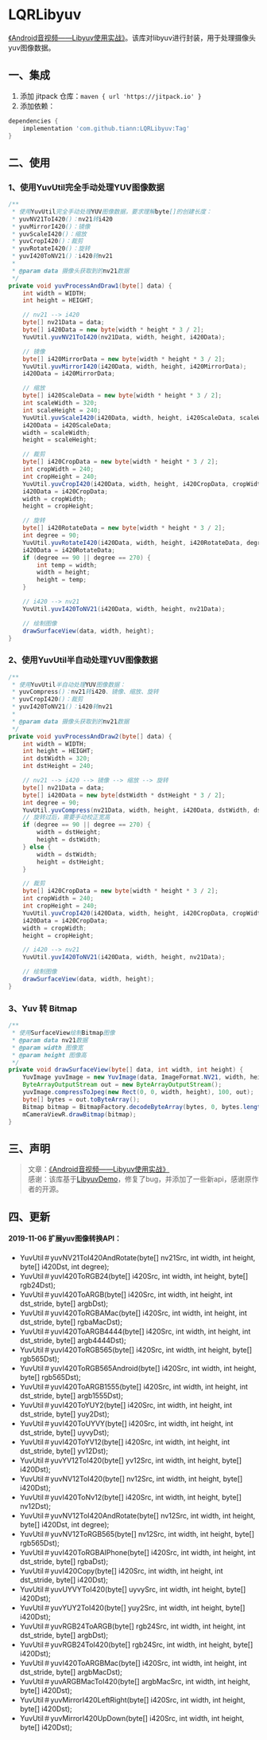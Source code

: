 # LQRLibyuv
[《Android音视频——Libyuv使用实战》](https://juejin.im/post/5d8482a05188254c8b7bc7f2)。该库对libyuv进行封装，用于处理摄像头yuv图像数据。

## 一、集成

1. 添加 jitpack 仓库：`maven { url 'https://jitpack.io' }`
2. 添加依赖：

```gradle
dependencies {
    implementation 'com.github.tiann:LQRLibyuv:Tag'
}
```


## 二、使用

### 1、使用YuvUtil完全手动处理YUV图像数据

```java
/**
 * 使用YuvUtil完全手动处理YUV图像数据，要求理解byte[]的创建长度：
 * yuvNV21ToI420()：nv21转i420
 * yuvMirrorI420()：镜像
 * yuvScaleI420()：缩放
 * yuvCropI420()：裁剪
 * yuvRotateI420()：旋转
 * yuvI420ToNV21()：i420转nv21
 *
 * @param data 摄像头获取到的nv21数据
 */
private void yuvProcessAndDraw1(byte[] data) {
    int width = WIDTH;
    int height = HEIGHT;

    // nv21 --> i420
    byte[] nv21Data = data;
    byte[] i420Data = new byte[width * height * 3 / 2];
    YuvUtil.yuvNV21ToI420(nv21Data, width, height, i420Data);

    // 镜像
    byte[] i420MirrorData = new byte[width * height * 3 / 2];
    YuvUtil.yuvMirrorI420(i420Data, width, height, i420MirrorData);
    i420Data = i420MirrorData;

    // 缩放
    byte[] i420ScaleData = new byte[width * height * 3 / 2];
    int scaleWidth = 320;
    int scaleHeight = 240;
    YuvUtil.yuvScaleI420(i420Data, width, height, i420ScaleData, scaleWidth, scaleHeight, 0);
    i420Data = i420ScaleData;
    width = scaleWidth;
    height = scaleHeight;

    // 裁剪
    byte[] i420CropData = new byte[width * height * 3 / 2];
    int cropWidth = 240;
    int cropHeight = 240;
    YuvUtil.yuvCropI420(i420Data, width, height, i420CropData, cropWidth, cropHeight, 0, 0);
    i420Data = i420CropData;
    width = cropWidth;
    height = cropHeight;

    // 旋转
    byte[] i420RotateData = new byte[width * height * 3 / 2];
    int degree = 90;
    YuvUtil.yuvRotateI420(i420Data, width, height, i420RotateData, degree);
    i420Data = i420RotateData;
    if (degree == 90 || degree == 270) {
        int temp = width;
        width = height;
        height = temp;
    }

    // i420 --> nv21
    YuvUtil.yuvI420ToNV21(i420Data, width, height, nv21Data);

    // 绘制图像
    drawSurfaceView(data, width, height);
}
```

### 2、使用YuvUtil半自动处理YUV图像数据

```java
/**
 * 使用YuvUtil半自动处理YUV图像数据：
 * yuvCompress()：nv21转i420、镜像、缩放、旋转
 * yuvCropI420()：裁剪
 * yuvI420ToNV21()：i420转nv21
 *
 * @param data 摄像头获取到的nv21数据
 */
private void yuvProcessAndDraw2(byte[] data) {
    int width = WIDTH;
    int height = HEIGHT;
    int dstWidth = 320;
    int dstHeight = 240;

    // nv21 --> i420 --> 镜像 --> 缩放 --> 旋转
    byte[] nv21Data = data;
    byte[] i420Data = new byte[dstWidth * dstHeight * 3 / 2];
    int degree = 90;
    YuvUtil.yuvCompress(nv21Data, width, height, i420Data, dstWidth, dstHeight, 0, 90, true);
    // 旋转过后，需要手动校正宽高
    if (degree == 90 || degree == 270) {
        width = dstHeight;
        height = dstWidth;
    } else {
        width = dstWidth;
        height = dstHeight;
    }

    // 裁剪
    byte[] i420CropData = new byte[width * height * 3 / 2];
    int cropWidth = 240;
    int cropHeight = 240;
    YuvUtil.yuvCropI420(i420Data, width, height, i420CropData, cropWidth, cropHeight, 0, 0);
    i420Data = i420CropData;
    width = cropWidth;
    height = cropHeight;

    // i420 --> nv21
    YuvUtil.yuvI420ToNV21(i420Data, width, height, nv21Data);

    // 绘制图像
    drawSurfaceView(data, width, height);
}
```

### 3、Yuv 转 Bitmap

```java
/**
 * 使用SurfaceView绘制Bitmap图像
 * @param data nv21数据
 * @param width 图像宽
 * @param height 图像高
 */
private void drawSurfaceView(byte[] data, int width, int height) {
    YuvImage yuvImage = new YuvImage(data, ImageFormat.NV21, width, height, null);
    ByteArrayOutputStream out = new ByteArrayOutputStream();
    yuvImage.compressToJpeg(new Rect(0, 0, width, height), 100, out);
    byte[] bytes = out.toByteArray();
    Bitmap bitmap = BitmapFactory.decodeByteArray(bytes, 0, bytes.length);
    mCameraViewR.drawBitmap(bitmap);
}
```

## 三、声明

> 文章：[《Android音视频——Libyuv使用实战》](https://juejin.im/post/5d8482a05188254c8b7bc7f2)<br>
> 感谢：该库基于[LibyuvDemo](https://github.com/hzl123456/LibyuvDemo)，修复了bug，并添加了一些新api，感谢原作者的开源。


## 四、更新
#### 2019-11-06 扩展yuv图像转换API：
- YuvUtil＃yuvNV21ToI420AndRotate(byte[] nv21Src, int width, int height, byte[] i420Dst, int degree);
- YuvUtil＃yuvI420ToRGB24(byte[] i420Src, int width, int height, byte[] rgb24Dst);
- YuvUtil＃yuvI420ToARGB(byte[] i420Src, int width, int height, int dst_stride, byte[] argbDst);
- YuvUtil＃yuvI420ToRGBAMac(byte[] i420Src, int width, int height, int dst_stride, byte[] rgbaMacDst);
- YuvUtil＃yuvI420ToARGB4444(byte[] i420Src, int width, int height, int dst_stride, byte[] argb4444Dst);
- YuvUtil＃yuvI420ToRGB565(byte[] i420Src, int width, int height, byte[] rgb565Dst);
- YuvUtil＃yuvI420ToRGB565Android(byte[] i420Src, int width, int height, byte[] rgb565Dst);
- YuvUtil＃yuvI420ToARGB1555(byte[] i420Src, int width, int height, int dst_stride, byte[] argb1555Dst);
- YuvUtil＃yuvI420ToYUY2(byte[] i420Src, int width, int height, int dst_stride, byte[] yuy2Dst);
- YuvUtil＃yuvI420ToUYVY(byte[] i420Src, int width, int height, int dst_stride, byte[] uyvyDst);
- YuvUtil＃yuvI420ToYV12(byte[] i420Src, int width, int height, int dst_stride, byte[] yv12Dst);
- YuvUtil＃yuvYV12ToI420(byte[] yv12Src, int width, int height, byte[] i420Dst);
- YuvUtil＃yuvNV12ToI420(byte[] nv12Src, int width, int height, byte[] i420Dst);
- YuvUtil＃yuvI420ToNv12(byte[] i420Src, int width, int height, byte[] nv12Dst);
- YuvUtil＃yuvNV12ToI420AndRotate(byte[] nv12Src, int width, int height, byte[] i420Dst, int degree);
- YuvUtil＃yuvNV12ToRGB565(byte[] nv12Src, int width, int height, byte[] rgb565Dst);
- YuvUtil＃yuvI420ToRGBAIPhone(byte[] i420Src, int width, int height, int dst_stride, byte[] rgbaDst);
- YuvUtil＃yuvI420Copy(byte[] i420Src, int width, int height, int dst_stride, byte[] i420Dst);
- YuvUtil＃yuvUYVYToI420(byte[] uyvySrc, int width, int height, byte[] i420Dst);
- YuvUtil＃yuvYUY2ToI420(byte[] yuy2Src, int width, int height, byte[] i420Dst);
- YuvUtil＃yuvRGB24ToARGB(byte[] rgb24Src, int width, int height, int dst_stride, byte[] argbDst);
- YuvUtil＃yuvRGB24ToI420(byte[] rgb24Src, int width, int height, byte[] i420Dst);
- YuvUtil＃yuvI420ToARGBMac(byte[] i420Src, int width, int height, int dst_stride, byte[] argbMacDst);
- YuvUtil＃yuvARGBMacToI420(byte[] argbMacSrc, int width, int height, byte[] i420Dst);
- YuvUtil＃yuvMirrorI420LeftRight(byte[] i420Src, int width, int height, byte[] i420Dst);
- YuvUtil＃yuvMirrorI420UpDown(byte[] i420Src, int width, int height, byte[] i420Dst);

